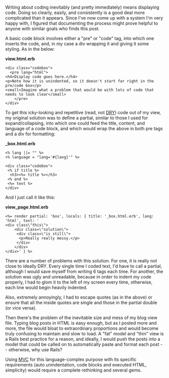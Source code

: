 Writing about coding inevitably (and pretty immediately) means displaying code. Doing so clearly, easily, and consistently is a good deal more complicated than it appears. Since I've now come up with a system I'm very happy with, I figured that documenting the process might prove helpful to anyone with similar goals who finds this post.

A basic code block involves either a "pre" or "code" tag, into which one inserts the code, and, in my case a div wrapping it and giving it some styling. As in the below:

**view.html.erb**

```
<div class="codebox">
  <pre lang="html">
<h4>Display code goes here.</h4>
<p>Note how it is unindented, so it doesn't start far right in the pre/code box</p>
<small>Imagine what a problem that would be with lots of code that needs to look clear</small>
    </pre>
</div>
```

To get this icky-looking and repetitive (read, not [DRY](http://en.wikipedia.org/wiki/Don't_repeat_yourself)) code out of my view, my original solution was to define a partial, similar to those I used for expand/collapsing, into which one could feed the title, content, and language of a code block, and which would wrap the above in both pre tags and a div for formatting:

**_box.html.erb**

```
<% lang ||= "" %>
<% language = "lang='#{lang}'" %>

<div class="codebox">
 <% if title %>
  <h3><%= title %></h3>
 <% end %>
 <%= text %>
</div>

```

And I just call it like this:

**view_page.html.erb**

```
<%= render partial: 'box', locals: { title: '_box.html.erb', lang: 'html', text: '
<div class\"this\">
    <div class=\"solution\">
     <div class=\"is still\">
      <p>Really really messy.</p>
     </div>
    </div>
</div>' } %>

```

There are a number of problems with this solution. For one, it is really not close to ideally DRY. Every single time I coded text, I'd have to call a partial, although I would save myself from writing 6 tags each time. For another, the solution was ugly and unreadable, because in order to indent my code properly, I had to glom it to the left of my screen every time, otherwise, each line would begin heavily indented.

Also, extremely annoyingly, I had to escape quotes (as in the above) or ensure that all the inside quotes are single and those in the partial double (or vice versa).

Then there's the problem of the inevitable size and mess of my blog view file. Typing blog posts in HTML is easy enough, but as I posted more and more, the file would bloat to extraordinary proportions and would become truly confusing to maintain and slow to load. A "fat" model and "thin" view is a Rails best practice for a reason, and ideally, I would push the posts into a model that could be called on to automatically paste and format each post -- otherwise, why use Rails?

Using [MVC](http://en.wikipedia.org/wiki/Model%E2%80%93view%E2%80%93controller) for this language-complex purpose with its specific requirements (auto unindentation, code blocks and executed HTML, simplicity) would require a complete rethinking and several gems.